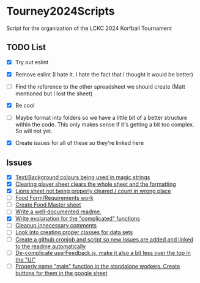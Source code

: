 # Tourney2024Scripts
 Script for the organization of the LCKC 2024 Korfball Tournament

## TODO List

- [x] Try out eslint
- [x] Remove eslint (I hate it. I hate the fact that I thought it would be better)
- [ ] Find the reference to the other spreadsheet we should create (Matt mentioned but I lost the sheet)
- [x] Be cool
- [ ] Maybe format into folders so we have a little bit of a better structure within the code. This only makes sense if it's getting a bit too complex. So will not yet.
- [x] Create issues for all of these so they're linked here



## Issues

- [x] [Text/Background colours being used in magic strings](https://github.com/LuciooF/Tourney2024Scripts/issues/1)
- [x] [Clearing player sheet clears the whole sheet and the formatting](https://github.com/LuciooF/Tourney2024Scripts/issues/2)
- [x] [Lions sheet not being properly cleared / count in wrong place](https://github.com/LuciooF/Tourney2024Scripts/issues/3)
- [ ] [Food Form/Requirements work](https://github.com/LuciooF/Tourney2024Scripts/issues/4)
- [ ] [Create Food Master sheet](https://github.com/LuciooF/Tourney2024Scripts/issues/5)
- [ ] [Write a well-documented readme.](https://github.com/LuciooF/Tourney2024Scripts/issues/6)
- [x] [Write explanation for the "complicated" functions](https://github.com/LuciooF/Tourney2024Scripts/issues/7)
- [ ] [Cleanup innecessary comments](https://github.com/LuciooF/Tourney2024Scripts/issues/8)
- [ ] [Look into creating proper classes for data sets](https://github.com/LuciooF/Tourney2024Scripts/issues/9)
- [ ] [Create a github cronjob and script so new issues are added and linked to the readme automatically](https://github.com/LuciooF/Tourney2024Scripts/issues/10)
- [ ] [De-complicate userFeedback.js, make it also a bit less over the top in the "UI"](https://github.com/LuciooF/Tourney2024Scripts/issues/11)
- [ ] [Properly name "main" function in the standalone workers. Create buttons for them in the google sheet](https://github.com/LuciooF/Tourney2024Scripts/issues/12)
